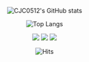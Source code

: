 <!-- ![header](https://capsule-render.vercel.app/api?type=soft&color=auto&height=100&section=header&text=텍스트&fontSize=20) -->


<div align="center">
  
![CJC0512's GitHub stats](https://github-readme-stats.vercel.app/api?username=CJC0512&show_icons=true&theme=transparent)

![Top Langs](https://github-readme-stats.vercel.app/api/top-langs/?username=CJC0512&layout=compact&langs_count=6&card_width=445)

<img src="https://img.shields.io/badge/python-white?style=for-the-badge&logo=python&logoColor=#3776AB">
<img src="https://img.shields.io/badge/mariaDB-003545?style=for-the-badge&logo=mariaDB&logoColor=white">
<img src="https://img.shields.io/badge/c++-00599C?style=for-the-badge&logo=c%2B%2B&logoColor=white">
<br>

![Hits](https://hits.seeyoufarm.com/api/count/incr/badge.svg?url=https%3A%2F%2Fgithub.com%2FCJC0512&count_bg=%2379C83D&title_bg=%23555555&icon=&icon_color=%23E7E7E7&title=hits&edge_flat=false)

</div>


<!-- ![Footer](https://capsule-render.vercel.app/api?type=waving&color=auto&height=200&section=footer) -->
